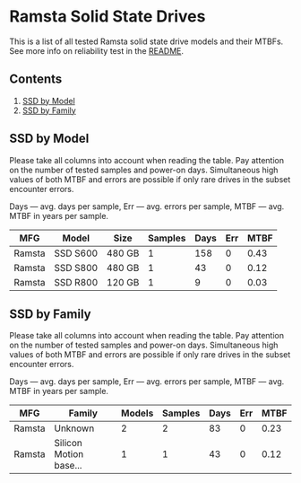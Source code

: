 Ramsta Solid State Drives
=========================

This is a list of all tested Ramsta solid state drive models and their MTBFs. See
more info on reliability test in the [README](https://github.com/linuxhw/SMART).

Contents
--------

1. [ SSD by Model  ](#ssd-by-model)
2. [ SSD by Family ](#ssd-by-family)

SSD by Model
------------

Please take all columns into account when reading the table. Pay attention on the
number of tested samples and power-on days. Simultaneous high values of both MTBF
and errors are possible if only rare drives in the subset encounter errors.

Days — avg. days per sample,
Err  — avg. errors per sample,
MTBF — avg. MTBF in years per sample.

| MFG       | Model              | Size   | Samples | Days  | Err   | MTBF   |
|-----------|--------------------|--------|---------|-------|-------|--------|
| Ramsta    | SSD S600           | 480 GB | 1       | 158   | 0     | 0.43   |
| Ramsta    | SSD S800           | 480 GB | 1       | 43    | 0     | 0.12   |
| Ramsta    | SSD R800           | 120 GB | 1       | 9     | 0     | 0.03   |

SSD by Family
-------------

Please take all columns into account when reading the table. Pay attention on the
number of tested samples and power-on days. Simultaneous high values of both MTBF
and errors are possible if only rare drives in the subset encounter errors.

Days — avg. days per sample,
Err  — avg. errors per sample,
MTBF — avg. MTBF in years per sample.

| MFG       | Family                 | Models | Samples | Days  | Err   | MTBF   |
|-----------|------------------------|--------|---------|-------|-------|--------|
| Ramsta    | Unknown                | 2      | 2       | 83    | 0     | 0.23   |
| Ramsta    | Silicon Motion base... | 1      | 1       | 43    | 0     | 0.12   |
